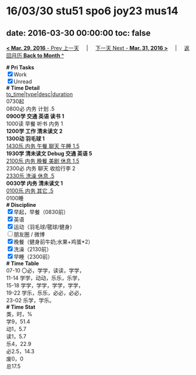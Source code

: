 # 16/03/30 stu51 spo6 joy23 mus14

date: 2016-03-30 00:00:00
toc: false
---
[**< Mar. 29, 2016** - Prev 上一天](/lifelogs/2016/03/d29.html) &nbsp; &nbsp; | &nbsp; &nbsp; [下一天 Next - **Mar. 31, 2016 >**](/lifelogs/2016/03/d31.html) &nbsp; &nbsp; |  &nbsp; &nbsp; [返回月历 **Back to Month ^**](/lifelogs/2016/03/index.html)
<br/><div><b># Pri Tasks</b></div><div><input checked="true" type="checkbox"/>Work</div><div><input checked="true" type="checkbox"/>Unread</div><div><b># Time Detail</b></div><div><u>to_time|type|desc|duration</u></div><div>0730起</div><div>0800必 内务 计划 .5</div><div><b>0900学 交通 英语 读书 1</b></div><div>1000读 早餐 听书 内务 1</div><div><b>1200学 工作 清未读文 2</b></div><div><b>1300动 羽毛球 1</b></div><div><u>1430乐 内务 午餐 聊天 午睡 1.5</u></div><div><b>1930学 清未读文 Debug 交通 英语 5</b></div><div><u>2100乐 内务 晚餐 美剧 休息 1.5</u></div><div>2300必 内务 聊天 收拾行李 2</div><div><u>2330乐 洗澡 休息 .5</u></div><div><b>0030学 内务 清未读文 1</b></div><div><u>0100乐 内务 其它 .5</u></div><div>0100睡</div><div><b># Discipline</b></div><div><input checked="true" type="checkbox"/>早起，早餐（0830前）</div><div><input checked="true" type="checkbox"/>英语</div><div><input checked="true" type="checkbox"/>运动（羽毛球/毽球/健身）</div><div><input type="checkbox"/>朋友圈 / 微博</div><div><input checked="true" type="checkbox"/>晚餐（健身前牛奶;水果+鸡蛋*2）</div><div><input checked="true" type="checkbox"/>洗澡（2130前）</div><div><input checked="true" type="checkbox"/>早睡（2300前）</div><div><b># Time Table</b></div><div>07-10 〇必，学学，读读，学学，</div><div>11-14 学学，动动，乐乐，乐学，</div><div>15-18 学学，学学，学学，学学，</div><div>19-22 学乐，乐乐，必必，必必，</div><div>23-02 乐学，学乐。</div><div><b># Time Stat</b></div><div>类，时，%</div><div>学9，51.4</div><div>动1，5.7</div><div>读1，5.7</div><div>乐4，22.9</div><div>必2.5，14.3</div><div>废0，0</div><div>总17.5</div>
